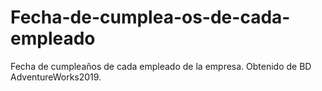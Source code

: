 # Fecha-de-cumplea-os-de-cada-empleado
Fecha de cumpleaños de cada empleado de la empresa. Obtenido de BD AdventureWorks2019.
